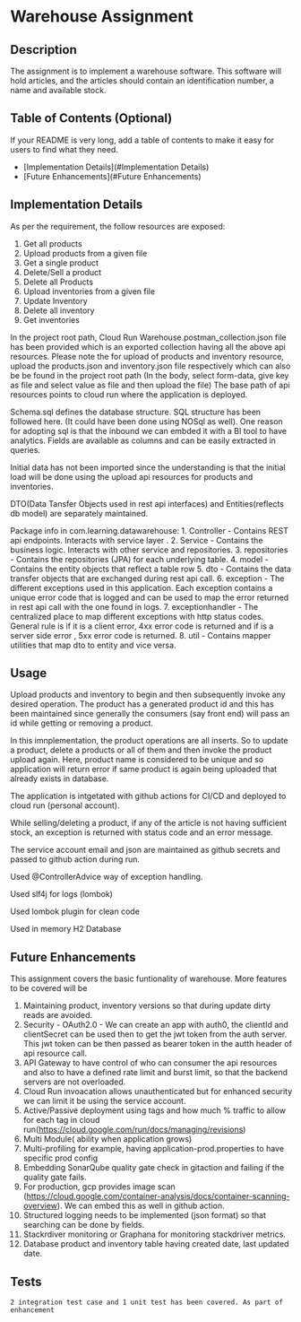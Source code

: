 # Warehouse Assignment

## Description 

The assignment is to implement a warehouse software. This software will hold articles, and the articles should contain an identification number, a name and available stock.


## Table of Contents (Optional)

If your README is very long, add a table of contents to make it easy for users to find what they need.

* [Implementation Details](#Implementation Details)
* [Future Enhancements](#Future Enhancements)


## Implementation Details

As per the requirement, the follow resources are exposed:
  1. Get all products
  2. Upload products from a given file
  3. Get a single product
  4. Delete/Sell a product
  5. Delete all Products
  6. Upload inventories from a given file
  7. Update Inventory
  8. Delete all inventory
  9. Get inventories

In the project root path, Cloud Run Warehouse.postman_collection.json file has been provided which is an exported collection having all the above api resources.
Please note the for upload of products and inventory resource, upload the products.json and inventory.json file respectively which can also be be found in the project root path (In the body, select form-data, give key as file and select value as file and then upload the file)
The base path of api resources points to cloud run where the application is deployed.

Schema.sql defines the database structure.
SQL structure has been followed here. (It could have been done using NOSql as well). One reason for adopting sql is that the inbound we can embded it with a BI tool to have analytics.
Fields are available as columns and can be easily extracted in queries.

Initial data has not been imported since the understanding is that the initial load will be done using the upload api resources for products and inventories.

DTO(Data Tansfer Objects used in rest api interfaces) and Entities(reflects db model) are separately maintained.

Package info in com.learning.datawarehouse:
    1. Controller - Contains REST api endpoints. Interacts with service layer .
    2. Service - Contains the business logic. Interacts with other service and repositories.
    3. repositories - Contains the repositories (JPA) for each underlying table. 
    4. model - Contains the entity objects that reflect a table row
    5. dto - Contains the data transfer objects that are exchanged during rest api call.
    6. exception - The different exceptions used in this application. Each exception contains a unique error code that is logged and can be used to map the error returned in rest api call with the one found in logs.
    7. exceptionhandler - The centralized place to map different exceptions with http status codes. General rule is if it is a client error, 4xx error code is 
    returned and if is a server side error , 5xx error code is returned.
    8. util - Contains mapper utilities that map dto to entity and vice versa.

## Usage 
 Upload products and inventory to begin and then subsequently invoke any desired operation.
 The product has a generated product id and this has been maintained since generally the consumers (say front end) will pass an id while getting or removing a product.
 
 In this imnplementation, the product operations are all inserts. So to update a product, delete a products or all of them and then invoke the product upload again. 
 Here, product name is considered to be unique and so application will return error if same product is again being uploaded that already exists in database.
 
 The application is intgetated with github actions for CI/CD and deployed to cloud run (personal account).
 
 While selling/deleting a product, if any of the article is not having sufficient stock, an exception is returned with status code and an error message.
 
 The service account email and json are maintained as github secrets and passed to github action during run.
 
 Used @ControllerAdvice way of exception handling.
 
 Used slf4j for logs (lombok)
 
 Used lombok plugin for clean code
 
 Used in memory H2 Database
 


## Future Enhancements
This assignment covers the basic funtionality of warehouse. More features to be covered will be 
  1. Maintaining product, inventory versions so that during update dirty reads are avoided.
  2. Security - OAuth2.0 - We can create an app with auth0, the clientId and clientSecret can be used then to get the jwt token from the auth server. This jwt token can be then passed as bearer token in the autth header of api resource call.
  3. API Gateway to have control of who can consumer the api resources and also to have a defined rate limit and burst limit, so that the backend servers are not overloaded.
  4. Cloud Run invoacation allows unauthenticated but for enhanced security we can limit it be using the service account.
  5. Active/Passive deployment using tags and how much % traffic to allow for each tag in cloud run(https://cloud.google.com/run/docs/managing/revisions)
  6. Multi Module( ability when application grows)
  7. Multi-profiling for example, having application-prod.properties to have specific prod config
  8. Embedding SonarQube quality gate check in gitaction and failing if the quality gate fails.
  9. For production, gcp provides image scan (https://cloud.google.com/container-analysis/docs/container-scanning-overview). We can embed this as well in github action.
  10. Structured logging needs to be implemented (json format) so that searching can be done by fields.
  11. Stackrdiver monitoring or Graphana for monitoring stackdriver metrics.
  12. Database product and inventory table having created date, last updated date.
  
  


## Tests
    2 integration test case and 1 unit test has been covered. As part of enhancement


